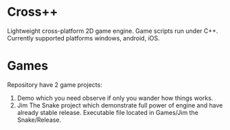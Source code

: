 # Cross++
Lightweight cross-platform 2D game engine. Game scripts run under C++. Currently supported platforms windows, android, iOS.
# Games
Repository have 2 game projects:
1. Demo which you need observe if only you wander how things works.
2. Jim The Snake project which demonstrate full power of engine and have already stable release. Executable file located in Games/Jim the Snake/Release.
